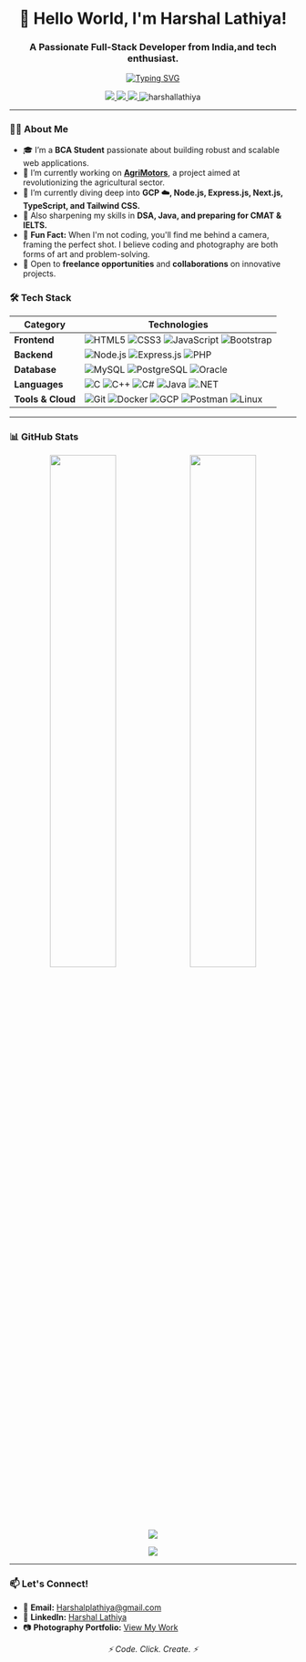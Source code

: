 <h1 align="center">👋 Hello World, I'm Harshal Lathiya!</h1>
<h3 align="center">A Passionate Full-Stack Developer from India,and tech enthusiast.</h3>

<p align="center">
  <a href="https://git.io/typing-svg"><img src="https://readme-typing-svg.demolab.com?font=Fira+Code&pause=1000&color=22F74B&center=true&vCenter=true&width=435&lines=Full-Stack+Enthusiast;Forever+Learning+%3C3" alt="Typing SVG" /></a>
</p>

<p align="center">
  <a href="https://www.linkedin.com/in/harshal-lathiya11/">
    <img src="https://img.shields.io/badge/LinkedIn-0077B5?style=for-the-badge&logo=linkedin&logoColor=white" />
  </a>
  <a href="mailto:Harshalplathiya@gmail.com">
    <img src="https://img.shields.io/badge/Gmail-D14836?style=for-the-badge&logo=gmail&logoColor=white" />
  </a>
  <a href="https://harshallathiya.github.io/Bootstrap/My_web_framework/my_website.html">
    <img src="https://img.shields.io/badge/Photography-Portfolio-009dff?style=for-the-badge&logo=apple&logoColor=white" />
  </a>
  <img src="https://komarev.com/ghpvc/?username=harshallathiya&label=Profile+Views&color=0e75b6&style=for-the-badge" alt="harshallathiya" />
</p>

---

### 🧑‍💻 About Me

- 🎓 I’m a **BCA Student** passionate about building robust and scalable web applications.
- 🔭 I’m currently working on **[AgriMotors](https://github.com/HarshalLathiya)**, a project aimed at revolutionizing the agricultural sector.
- 🌱 I’m currently diving deep into **GCP ☁️, Node.js, Express.js, Next.js, TypeScript, and Tailwind CSS.**
- 🧠 Also sharpening my skills in **DSA, Java, and preparing for CMAT & IELTS.**
- 📸 **Fun Fact:** When I'm not coding, you'll find me behind a camera, framing the perfect shot. I believe coding and photography are both forms of art and problem-solving.
- 💼 Open to **freelance opportunities** and **collaborations** on innovative projects.

### 🛠️ Tech Stack

| Category        | Technologies                                                                                                                                                                                                                                                                                                                                                                                                                                                             |
| --------------- | ------------------------------------------------------------------------------------------------------------------------------------------------------------------------------------------------------------------------------------------------------------------------------------------------------------------------------------------------------------------------------------------------------------------------------------------------------------------------ |
| **Frontend**    | ![HTML5](https://img.shields.io/badge/HTML5-E34F26?style=flat&logo=html5&logoColor=white) ![CSS3](https://img.shields.io/badge/CSS3-1572B6?style=flat&logo=css3&logoColor=white) ![JavaScript](https://img.shields.io/badge/JavaScript-F7DF1E?style=flat&logo=javascript&logoColor=black) ![Bootstrap](https://img.shields.io/badge/Bootstrap-7952B3?style=flat&logo=bootstrap&logoColor=white)                                                                             |
| **Backend**     | ![Node.js](https://img.shields.io/badge/Node.js-339933?style=flat&logo=nodedotjs&logoColor=white) ![Express.js](https://img.shields.io/badge/Express.js-000000?style=flat&logo=express&logoColor=white) ![PHP](https://img.shields.io/badge/PHP-777BB4?style=flat&logo=php&logoColor=white)                                                                                                                                                                                 |
| **Database**    | ![MySQL](https://img.shields.io/badge/MySQL-4479A1?style=flat&logo=mysql&logoColor=white) ![PostgreSQL](https://img.shields.io/badge/PostgreSQL-4169E1?style=flat&logo=postgresql&logoColor=white) ![Oracle](https://img.shields.io/badge/Oracle-F80000?style=flat&logo=oracle&logoColor=white)                                                                                                                                                                             |
| **Languages**   | ![C](https://img.shields.io/badge/C-A8B9CC?style=flat&logo=c&logoColor=white) ![C++](https://img.shields.io/badge/C++-00599C?style=flat&logo=c%2B%2B&logoColor=white) ![C#](https://img.shields.io/badge/C%23-239120?style=flat&logo=c-sharp&logoColor=white) ![Java](https://img.shields.io/badge/Java-ED8B00?style=flat&logo=openjdk&logoColor=white) ![.NET](https://img.shields.io/badge/.NET-512BD4?style=flat&logo=dotnet&logoColor=white)                            |
| **Tools & Cloud** | ![Git](https://img.shields.io/badge/Git-F05032?style=flat&logo=git&logoColor=white) ![Docker](https://img.shields.io/badge/Docker-2496ED?style=flat&logo=docker&logoColor=white) ![GCP](https://img.shields.io/badge/Google_Cloud-4285F4?style=flat&logo=google-cloud&logoColor=white) ![Postman](https://img.shields.io/badge/Postman-FF6C37?style=flat&logo=postman&logoColor=white) ![Linux](https://img.shields.io/badge/Linux-FCC624?style=flat&logo=linux&logoColor=black) |

---

### 📊 GitHub Stats

<p align="center">
  <img width="48%" src="https://github-readme-stats.vercel.app/api?username=harshallathiya&show_icons=true&theme=radical&hide_border=true" />
  <img width="48%" src="https://github-readme-streak-stats.herokuapp.com/?user=harshallathiya&theme=radical&hide_border=true" />
</p>

<p align="center">
  <img src="https://github-readme-stats.vercel.app/api/top-langs/?username=harshallathiya&layout=compact&theme=radical&hide_border=true&langs_count=8" />
</p>

<p align="center">
  <a href="https://github.com/HarshalLathiya">
    <img src="https://github-profile-trophy.vercel.app/?username=harshallathiya&theme=radical&no-frame=true&row=1&column=6" />
  </a>
</p>

---

### 📫 Let's Connect!

- 📧 **Email:** [Harshalplathiya@gmail.com](mailto:Harshalplathiya@gmail.com)
- 💼 **LinkedIn:** [Harshal Lathiya](https://www.linkedin.com/in/harshal-lathiya11/)
- 📷 **Photography Portfolio:** [View My Work](https://harshallathiya.github.io/Bootstrap/My_web_framework/my_website.html)

<p align="center">
   <i>⚡ Code. Click. Create. ⚡</i>
</p>
